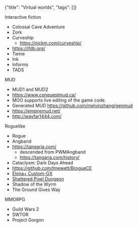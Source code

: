 {"title": "Virtual worlds", "tags": []}

Interactive fiction
* Colossal Cave Adventure
* Zork
* Curveship
  * https://nickm.com/curveship/
* https://ifdb.org/
* Twine
* Ink
* Informs
* TADS

MUD
* MUD1 and MUD2
* https://www.conquestmud.ca/
* MOO supports live editing of the game code.
* Generated MUD https://github.com/melvinzhang/genmud
* https://empiremud.net/
* http://wayfar1444.com/

Roguelike
* Rogue
* Angband
* https://tangaria.com/
  * descended from PWMAngband
  * https://tangaria.com/history/
* Cataclysm: Dark Days Ahead
* https://github.com/tmewett/BrogueCE
* [Elona+ Custom-GX](https://github.com/Ruin0x11/ElonaPlusCustom-GX)
* [Shattered Pixel Dungeon](https://github.com/00-Evan/shattered-pixel-dungeon)
* Shadow of the Wyrm
* The Ground Gives Way

MMORPG
* Guild Wars 2
* SWTOR
* Project Gorgon

